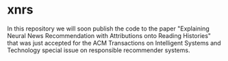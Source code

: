 # xnrs
In this repository we will soon publish the code to the paper "Explaining Neural News Recommendation with Attributions onto Reading Histories" that was just accepted for the ACM Transactions on Intelligent Systems and Technology special issue on responsible recommender systems.
